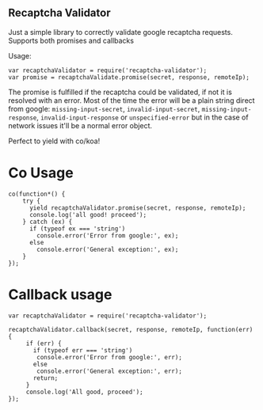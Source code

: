 Recaptcha Validator
-----------------

Just a simple library to correctly validate google recaptcha requests. Supports both promises and callbacks


Usage:

```
var recaptchaValidator = require('recaptcha-validator');
var promise = recaptchaValidate.promise(secret, response, remoteIp);
```

The promise is fulfilled if the recaptcha could be validated, if not it is resolved with an error. Most of the time the
error will be a plain string direct from google: `missing-input-secret`, `invalid-input-secret`, `missing-input-response`,
 `invalid-input-response` or `unspecified-error`  but in the case of network issues it'll be a normal error object.

 Perfect to yield with co/koa!


Co Usage
=========


```
co(function*() {
    try {
      yield recaptchaValidator.promise(secret, response, remoteIp);
      console.log('all good! proceed');
    } catch (ex) {
      if (typeof ex === 'string')
        console.error('Error from google:', ex);
      else
        console.error('General exception:', ex);
    }
});

```



Callback usage
======

```
var recaptchaValidator = require('recaptcha-validator');

recaptchaValidator.callback(secret, response, remoteIp, function(err) {
     if (err) {
       if (typeof err === 'string')
        console.error('Error from google:', err);
       else
        console.error('General exception:', err);
       return;
     }
     console.log('All good, proceed');
});

```
